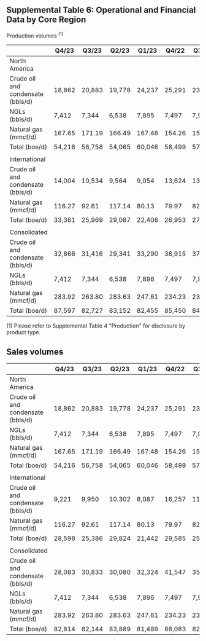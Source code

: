 ## Supplemental Table 6: Operational and Financial Data by Core Region

Production volumes <sup>(1)</sup>

|                                   | Q4/23  | Q3/23  | Q2/23  | Q1/23  | Q4/22  | Q3/22  | Q2/22  | Q1/22  | Q4/21  | Q3/21  | Q2/21  | Q1/21  |
|-----------------------------------|--------|--------|--------|--------|--------|--------|--------|--------|--------|--------|--------|--------|
| North America                     |        |        |        |        |        |        |        |        |        |        |        |        |
| Crude oil and condensate (bbls/d) | 18,862 | 20,883 | 19,778 | 24,237 | 25,291 | 23,898 | 24,801 | 23,571 | 23,846 | 24,757 | 24,316 | 24,645 |
| NGLs (bbls/d)                     | 7,412  | 7,344  | 6,538  | 7,895  | 7,497  | 7,901  | 8.113  | 8,342  | 8,461  | 8,068  | 8,695  | 8,074  |
| Natural gas (mmcf/d)              | 167.65 | 171.19 | 166.49 | 167.48 | 154.26 | 152.07 | 150.68 | 148.11 | 137.93 | 145.18 | 152.06 | 144.36 |
| Total (boe/d)                     | 54,216 | 56,758 | 54,065 | 60,046 | 58,499 | 57,142 | 58,027 | 56,598 | 55,295 | 57,022 | 58,354 | 56,780 |
|                                   |        |        |        |        |        |        |        |        |        |        |        |        |
| International                     |        |        |        |        |        |        |        |        |        |        |        |        |
| Crude oil and condensate (bbls/d) | 14,004 | 10,534 | 9,564  | 9,054  | 13,624 | 13,419 | 11,983 | 13,519 | 12,419 | 14,020 | 14,037 | 14,560 |
| Natural gas (mmcf/d)              | 116.27 | 92.61  | 117.14 | 80.13  | 79.97  | 82.05  | 89.15  | 96.58  | 100.22 | 81.55  | 83.66  | 89.62  |
| Total (boe/d)                     | 33,381 | 25,969 | 29,087 | 22,408 | 26,953 | 27,095 | 26,840 | 29,616 | 29,123 | 27,612 | 27,981 | 29,495 |
|                                   |        |        |        |        |        |        |        |        |        |        |        |        |
| Consolidated                      |        |        |        |        |        |        |        |        |        |        |        |        |
| Crude oil and condensate (bbls/d) | 32,866 | 31,416 | 29,341 | 33,290 | 38,915 | 37,315 | 36,784 | 37,090 | 36,264 | 38,777 | 38,354 | 39,204 |
| NGLs (bbls/d)                     | 7,412  | 7,344  | 6,538  | 7,896  | 7,497  | 7,901  | 8,113  | 8,342  | 8,461  | 8,068  | 8,695  | 8,074  |
| Natural gas (mmcf/d)              | 283.92 | 263.80 | 283.63 | 247.61 | 234.23 | 234.12 | 239.83 | 244.69 | 238.16 | 226.73 | 235.72 | 233.98 |
| Total (boe/d)                     | 87,597 | 82,727 | 83,152 | 82,455 | 85,450 | 84,237 | 84,868 | 86,213 | 84,417 | 84,633 | 86,335 | 86,276 |

 $(1)$ Please refer to Supplemental Table 4 "Production" for disclosure by product type.

## Sales volumes

|                                   | Q4/23  | Q3/23  | Q2/23  | Q1/23  | Q4/22  | Q3/22  | Q2/22  | Q1/22  | Q4/21  | Q3/21  | Q2/21  | Q1/21  |
|-----------------------------------|--------|--------|--------|--------|--------|--------|--------|--------|--------|--------|--------|--------|
| North America                     |        |        |        |        |        |        |        |        |        |        |        |        |
| Crude oil and condensate (bbls/d) | 18,862 | 20,883 | 19,778 | 24,237 | 25,291 | 23,897 | 24,801 | 23,571 | 23,845 | 24,757 | 24,316 | 24,645 |
| NGLs (bbls/d)                     | 7,412  | 7,344  | 6,538  | 7,895  | 7,497  | 7,901  | 8.113  | 8.342  | 8,461  | 8,068  | 8,695  | 8,074  |
| Natural gas (mmcf/d)              | 167.65 | 171.19 | 166.49 | 167.48 | 154.26 | 152.07 | 150.68 | 148.11 | 137.93 | 145.18 | 152.06 | 144.36 |
| Total (boe/d)                     | 54,216 | 56,758 | 54,065 | 60,046 | 58,499 | 57,142 | 58,027 | 56,598 | 55,295 | 57,022 | 58,354 | 56,780 |
|                                   |        |        |        |        |        |        |        |        |        |        |        |        |
| International                     |        |        |        |        |        |        |        |        |        |        |        |        |
| Crude oil and condensate (bbls/d) | 9,221  | 9,950  | 10.302 | 8,087  | 16,257 | 11,493 | 11,720 | 12,615 | 13,985 | 15,227 | 13,859 | 11,421 |
| Natural gas (mmcf/d)              | 116.27 | 92.61  | 117.14 | 80.13  | 79.97  | 82.05  | 89.15  | 96.58  | 100.22 | 81.55  | 83.66  | 89.62  |
| Total (boe/d)                     | 28,598 | 25,386 | 29,824 | 21,442 | 29,585 | 25,169 | 26,578 | 28,712 | 30,689 | 28,820 | 27,802 | 26,357 |
|                                   |        |        |        |        |        |        |        |        |        |        |        |        |
| Consolidated                      |        |        |        |        |        |        |        |        |        |        |        |        |
| Crude oil and condensate (bbls/d) | 28,083 | 30,833 | 30,080 | 32,324 | 41,547 | 35,391 | 36,522 | 36,186 | 37,830 | 39,985 | 38,174 | 36,066 |
| $\text{NGLs (bbls/d)}$            | 7,412  | 7,344  | 6,538  | 7,896  | 7,497  | 7,901  | 8.113  | 8.342  | 8,461  | 8,068  | 8,695  | 8,074  |
| Natural gas (mmcf/d)              | 283.92 | 263.80 | 283.63 | 247.61 | 234.23 | 234.12 | 239.83 | 244.69 | 238.16 | 226.73 | 235.72 | 233.98 |
| Total (boe/d)                     | 82,814 | 82,144 | 83,889 | 81,489 | 88,083 | 82,312 | 84,607 | 85,310 | 85,984 | 85,841 | 86,156 | 83,138 |